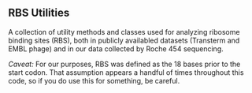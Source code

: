 RBS Utilities
-------------

A collection of utility methods and classes used for analyzing ribosome binding sites (RBS), both in publicly availabled datasets (Transterm and EMBL phage) and in our data collected by Roche 454 sequencing.

*Caveat:* For our purposes, RBS was defined as the 18 bases prior to the start codon. That assumption appears a handful of times throughout this code, so if you do use this for something, be careful.